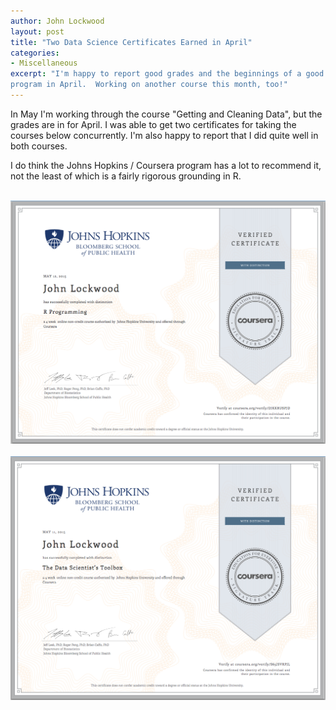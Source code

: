 ```yaml
---
author: John Lockwood
layout: post
title: "Two Data Science Certificates Earned in April" 
categories:
- Miscellaneous
excerpt: "I'm happy to report good grades and the beginnings of a good foundation in R Programming and Data Science with two certificates I earned from the Johns Hopkins / Coursera 
program in April.  Working on another course this month, too!"
---
```

In May I'm working through the course "Getting and Cleaning Data", but the grades are in for April.  I was able to get two certificates for taking the courses below 
concurrently.  I'm also happy to report that I did quite well in both courses.  

I do think the Johns Hopkins / Coursera program has a lot to recommend it, not the least of which is a fairly rigorous grounding in R.
<br />

<br />

<img src="/images/RProgramming.png"/>
<br />
<br />
<img src="/images/DataScientistToolbox.png" />
